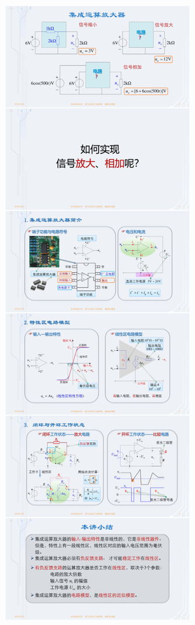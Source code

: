 ﻿<div><img src = "./images/5-1集成运算放大器-图片-1.jpg"></div>
<div><img src = "./images/5-1集成运算放大器-图片-2.jpg"></div>
<div><img src = "./images/5-1集成运算放大器-图片-3.jpg"></div>
<div><img src = "./images/5-1集成运算放大器-图片-4.jpg"></div>
<div><img src = "./images/5-1集成运算放大器-图片-5.jpg"></div>
<div><img src = "./images/5-1集成运算放大器-图片-6.jpg"></div>
